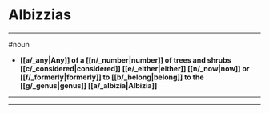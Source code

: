 # Albizzias
---
#noun
- **[[a/_any|Any]] of a [[n/_number|number]] of trees and shrubs [[c/_considered|considered]] [[e/_either|either]] [[n/_now|now]] or [[f/_formerly|formerly]] to [[b/_belong|belong]] to the [[g/_genus|genus]] [[a/_albizia|Albizia]]**
---
---
